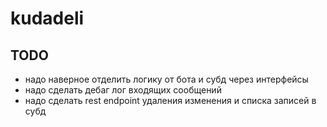 # kudadeli

## TODO
- надо наверное отделить логику от бота и субд через интерфейсы
- надо сделать дебаг лог входящих сообщений
- надо сделать rest endpoint удаления изменения и списка записей в субд
 